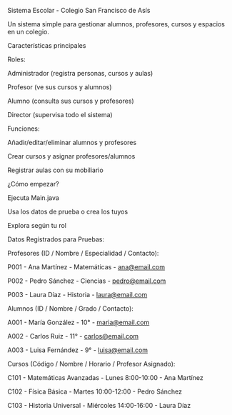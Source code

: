 Sistema Escolar - Colegio San Francisco de Asís

Un sistema simple para gestionar alumnos, profesores, cursos y espacios en un colegio.

Características principales

Roles:

Administrador (registra personas, cursos y aulas)

Profesor (ve sus cursos y alumnos)

Alumno (consulta sus cursos y profesores)

Director (supervisa todo el sistema)

Funciones:

Añadir/editar/eliminar alumnos y profesores

Crear cursos y asignar profesores/alumnos

Registrar aulas con su mobiliario

¿Cómo empezar?

Ejecuta Main.java

Usa los datos de prueba o crea los tuyos

Explora según tu rol

Datos Registrados para Pruebas:

Profesores (ID / Nombre / Especialidad / Contacto):

P001 - Ana Martínez - Matemáticas - ana@email.com

P002 - Pedro Sánchez - Ciencias - pedro@email.com

P003 - Laura Díaz - Historia - laura@email.com

Alumnos (ID / Nombre / Grado / Contacto):

A001 - María González - 10° - maria@email.com

A002 - Carlos Ruiz - 11° - carlos@email.com

A003 - Luisa Fernández - 9° - luisa@email.com

Cursos (Código / Nombre / Horario / Profesor Asignado):

C101 - Matemáticas Avanzadas - Lunes 8:00-10:00 - Ana Martínez

C102 - Física Básica - Martes 10:00-12:00 - Pedro Sánchez

C103 - Historia Universal - Miércoles 14:00-16:00 - Laura Díaz
